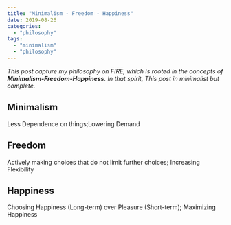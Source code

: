 ```yaml
---
title: "Minimalism - Freedom - Happiness"
date: 2019-08-26
categories: 
  - "philosophy"
tags: 
  - "minimalism"
  - "philosophy"
---
```


_This post capture my philosophy on FIRE, which is rooted in the concepts of **Minimalism-Freedom-Happiness**. In that spirit, This post in minimalist but complete._

## **Minimalism**

Less Dependence on things;Lowering Demand

## **Freedom**

Actively making choices that do not limit further choices; Increasing Flexibility

## **Happiness**

Choosing Happiness (Long-term) over Pleasure (Short-term); Maximizing Happiness
